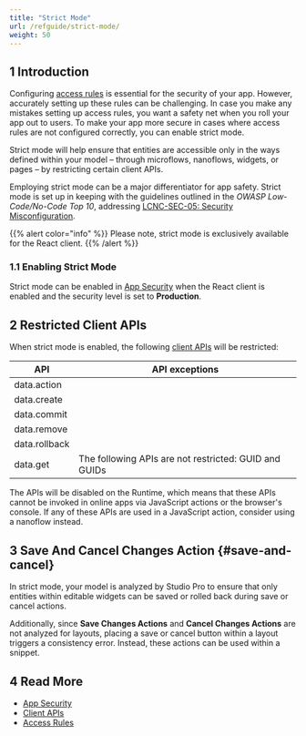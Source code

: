```yaml
---
title: "Strict Mode"
url: /refguide/strict-mode/
weight: 50
---
```


## 1 Introduction

Configuring [access rules](/refguide/access-rules/) is essential for the security of your app. However, accurately setting up these rules can be challenging. In case you make any mistakes setting up access rules, you want a safety net when you roll your app out to users. To make your app more secure in cases where access rules are not configured correctly, you can enable strict mode. 

Strict mode will help ensure that entities are accessible only in the ways defined within your model – through microflows, nanoflows, widgets, or pages – by restricting certain client APIs. 

Employing strict mode can be a major differentiator for app safety. Strict mode is set up in keeping with the guidelines outlined in the *OWASP Low-Code/No-Code Top 10*, addressing [LCNC-SEC-05: Security Misconfiguration](https://owasp.org/www-project-top-10-low-code-no-code-security-risks/content/2022/en/LCNC-SEC-05-Security-Misconfiguration).

{{% alert color="info" %}}
Please note, strict mode is exclusively available for the React client.
{{% /alert %}}

### 1.1 Enabling Strict Mode

Strict mode can be enabled in [App Security](/refguide/app-security/#strict-mode) when the React client is enabled and the security level is set to **Production**.

## 2 Restricted Client APIs

When strict mode is enabled, the following [client APIs](/apidocs-mxsdk/apidocs/client-api/) will be restricted:

| API           | API exceptions                                        |
| ------------- | ----------------------------------------------------- |
| data.action   |                                                       |
| data.create   |                                                       |
| data.commit   |                                                       |
| data.remove   |                                                       |
| data.rollback |                                                       |
| data.get      | The following APIs are not restricted: GUID and GUIDs |

The APIs will be disabled on the Runtime, which means that these APIs cannot be invoked in online apps via JavaScript actions or the browser's console. If any of these APIs are used in a JavaScript action, consider using a nanoflow instead.

## 3 Save And Cancel Changes Action {#save-and-cancel}

In strict mode, your model is analyzed by Studio Pro to ensure that only entities within editable widgets can be saved or rolled back during save or cancel actions. 

Additionally, since **Save Changes Actions** and **Cancel Changes Actions** are not analyzed for layouts, placing a save or cancel button within a layout triggers a consistency error. Instead, these actions can be used within a snippet.

## 4 Read More

* [App Security](/refguide/app-security/)
* [Client APIs](/apidocs-mxsdk/apidocs/client-api/)
* [Access Rules](/refguide/access-rules/)

